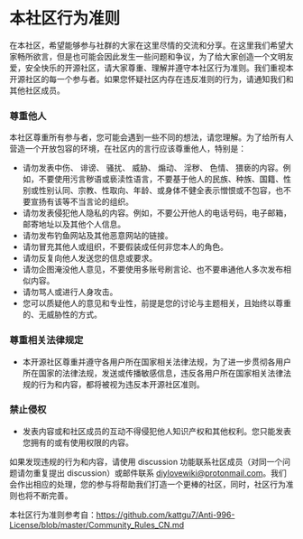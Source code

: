 # 本社区行为准则

在本社区，希望能够参与社群的大家在这里尽情的交流和分享。在这里我们希望大家畅所欲言，但是也可能会因此发生一些问题和争议，为了给大家创造一个文明友爱，安全快乐的开源社区，请大家尊重、理解并遵守本社区行为准则。我们重视本开源社区的每一个参与者。如果您怀疑社区内存在违反准则的行为，请通知我们和其他社区成员。

### 尊重他人
本社区尊重所有参与者，您可能会遇到一些不同的想法，请您理解。为了给所有人营造一个开放包容的环境，在社区内的言行应该尊重他人，特别是：
-	请勿发表中伤、 诽谤、 骚扰、 威胁、 煽动、 淫秽、 色情、 猥亵的内容。例如，不要使用污言秽语或亵渎性语言，不要基于他人的民族、种族、国籍、性别或性别认同、宗教、性取向、年龄、或身体不健全表示憎恨或不包容，也不要宣扬有该等不当言论的组织。
-	请勿发表侵犯他人隐私的内容。例如，不要公开他人的电话号码，电子邮箱，邮寄地址以及其他个人信息。
-	请勿发布钓鱼网站及其他恶意网站的链接。
-	请勿冒充其他人或组织，不要假装成任何非您本人的角色。
-	请勿反复向他人发送您的信息或要求。
-	请勿企图淹没他人意见，不要使用多账号刷言论、也不要串通他人多次发布相似内容。
-	请勿骂人或进行人身攻击。
-	您可以质疑他人的意见和专业性，前提是您的讨论与主题相关，且始终以尊重的、无威胁性的方式。

### 尊重相关法律规定
- 本开源社区尊重并遵守各用户所在国家相关法律法规，为了进一步贯彻各用户所在国家的法律法规，发送或传播敏感信息，违反各用户所在国家相关法律法规的行为和内容，都将被视为违反本开源社区准则。

### 禁止侵权
-	发表内容或和社区成员的互动不得侵犯他人知识产权和其他权利。您只能发表您拥有的或有使用权限的内容。

如果发现违规的行为和内容，请使用 discussion 功能联系社区成员（对同一个问题请勿重复提出 discussion）或邮件联系 diylovewiki@protonmail.com。我们会作出相应的处理，您的参与将帮助我们打造一个更棒的社区，同时，社区行为准则也将不断完善。


本社区行为准则参考自：https://github.com/kattgu7/Anti-996-License/blob/master/Community_Rules_CN.md
